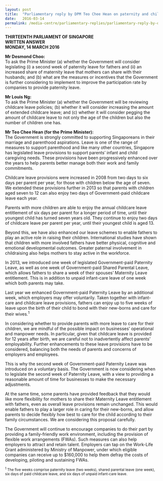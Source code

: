 ```yaml
---
layout: post
title:  "Parliamentary reply by DPM Teo Chee Hean on paternity and childcare policies"
date:   2016-03-14
permalink: /media-centre/parliamentary-replies/parliamentary-reply-by-dpm-teo-chee-hean-on-14-mar-2016/
---
```


**THIRTEENTH PARLIAMENT OF SINGAPORE   
WRITTEN ANSWER      
MONDAY, 14 MARCH 2016**

**Mr Desmond Choo:**  
To ask the Prime Minister (a) whether the Government will consider legislating (i) a second week of paternity leave for fathers and (ii) an increased share of maternity leave that mothers can share with their husbands; and (b) what are the measures or incentives that the Government is further considering to implement to improve the participation rate by companies to provide paternity leave.

**Mr Louis Ng:**  
To ask the Prime Minister (a) whether the Government will be reviewing childcare leave policies; (b) whether it will consider increasing the amount of extended childcare leave; and (c) whether it will consider pegging the amount of childcare leave to not only the age of the children but also the number of children one has.  

**Mr Teo Chee Hean (for the Prime Minister):**   
The Government is strongly committed to supporting Singaporeans in their marriage and parenthood aspirations. Leave is one of the range of measures to support parenthood and like many other countries, Singapore has legislated leave provisions to support parents’ infant and child caregiving needs. These provisions have been progressively enhanced over the years to help parents better manage both their work and family commitments.
   
Childcare leave provisions were increased in 2008 from two days to six days per parent per year, for those with children below the age of seven. We extended these provisions further in 2013 so that parents with children aged seven to 12 can also enjoy two days of Government-paid childcare leave each year.

Parents with more children are able to enjoy the annual childcare leave entitlement of six days per parent for a longer period of time, until their youngest child has turned seven years old. They continue to enjoy two days of childcare leave per parent per year, until their youngest child is aged 13.

Beyond this, we have also enhanced our leave schemes to enable fathers to play an active role in raising their children. International studies have shown that children with more involved fathers have better physical, cognitive and emotional developmental outcomes. Greater paternal involvement in childraising also helps mothers to stay active in the workforce.

In 2013, we introduced one week of legislated Government-paid Paternity Leave, as well as one week of Government-paid Shared Parental Leave, which allows fathers to share a week of their spouses’ Maternity Leave entitlement. This is in addition to unpaid infant-care leave of one week which both parents may take.
 
Last year we enhanced Government-paid Paternity Leave by an additional week, which employers may offer voluntarily. Taken together with infant-care and childcare leave provisions, fathers can enjoy up to five weeks of leave upon the birth of their child to bond with their new-borns and care for their wives.<sup>1</sup>

In considering whether to provide parents with more leave to care for their children, we are mindful of the possible impact on businesses’ operational and manpower needs. In particular, given that childcare leave is provided for 12 years after birth, we are careful not to inadvertently affect parents’ employability. Further enhancements to these leave provisions have to be considered, balancing both the needs of parents and concerns of employers and employees.

This is why the second week of Government-paid Paternity Leave was introduced on a voluntary basis. The Government is now considering when to legislate the second week of Paternity Leave, with a view to providing a reasonable amount of time for businesses to make the necessary adjustments.

At the same time, some parents have provided feedback that they would like more flexibility for mothers to share their Maternity Leave entitlement with fathers, even as overall leave provisions remain unchanged. This would enable fathers to play a larger role in caring for their new-borns, and allow parents to decide flexibly how best to care for the child according to their family circumstances. We are considering this proposal carefully.

The Government will continue to encourage companies to do their part by providing a family-friendly work environment, including the provision of flexible work arrangements (FWAs). Such measures can also help employers to attract and retain talent. Employers can tap on the Work-Life Grant administered by Ministry of Manpower, under which eligible companies can receive up to $160,000 to help them defray the costs of developing, piloting and sustaining FWAs.

<sub><sup>1</sup> The five weeks comprise paternity leave (two weeks), shared parental leave (one week), six days of paid childcare leave, and six days of unpaid infant-care leave.</sub>

